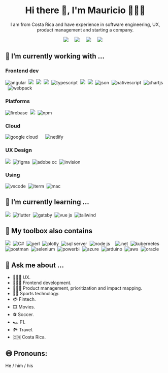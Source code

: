 <!--
**mvarelam/mvarelam** is a ✨ _special_ ✨ repository because its `README.md` (this file) appears on your GitHub profile.
  code for badges: <img src="" alt="" />&nbsp;&nbsp;
  found badges at https://github.com/alexandresanlim/Badges4-README.md
  found emojis at https://getemoji.com/
-->
<h1 align='center'> Hi there 👋, I'm Mauricio 🙋🏻‍♂️</h1>
<p align='center'>I am from Costa Rica and have experience in software engineering, UX, product management and starting a company.</p>

<p align='center'>
  <a href="https://twitter.com/mau_v"><img src="https://img.shields.io/badge/twitter-%231DA1F2.svg?&style=for-the-badge&logo=twitter&logoColor=white" /></a>&nbsp;&nbsp;&nbsp;&nbsp;
  <a href="https://www.linkedin.com/in/mauricio-varela-cr/"><img src="https://img.shields.io/badge/linkedin-%230077B5.svg?&style=for-the-badge&logo=linkedin&logoColor=white" /></a>&nbsp;&nbsp;&nbsp;&nbsp;
  <a href="https://www.behance.net/mauvarela"><img src="https://img.shields.io/badge/-Behance-blue?style=for-the-badge&logo=behance&logoColor=white" /></a>&nbsp;&nbsp;&nbsp;&nbsp;
  <a href="mailto:mwachowskia@gmail.com?subject=Hi%20from%20github"><img src="https://img.shields.io/badge/gmail-%23D14836.svg?&style=for-the-badge&logo=gmail&logoColor=white" /></a>&nbsp;&nbsp;&nbsp;&nbsp;
  
</p>

## 🔭 I’m currently working with ...
### Frontend dev
<p>
  <img src="https://img.shields.io/badge/Angular-DD0031?style=for-the-badge&logo=angular&logoColor=white" alt="angular" />&nbsp;&nbsp;<img src="https://img.shields.io/badge/html5%20-%23e34f26.svg?&style=for-the-badge&logo=html5&logoColor=white" />&nbsp;&nbsp;<img src="https://img.shields.io/badge/CSS3-1572B6?&style=for-the-badge&logo=css3&logoColor=white" />&nbsp;&nbsp;<img src="https://img.shields.io/badge/JavaScript-F7DF1E?style=for-the-badge&logo=javascript&logoColor=black" />&nbsp;&nbsp;<img src="https://img.shields.io/badge/TypeScript-007ACC?style=for-the-badge&logo=typescript&logoColor=white" alt="typescript" />&nbsp;&nbsp;<img src="https://img.shields.io/badge/Bootstrap-563D7C?style=for-the-badge&logo=bootstrap&logoColor=white">&nbsp;&nbsp;<img src="https://img.shields.io/badge/sass%20-%23cc6699.svg?&style=for-the-badge&logo=sass&logoColor=white" />&nbsp;&nbsp;<img src="https://img.shields.io/badge/json-5E5C5C?style=for-the-badge&logo=json&logoColor=white" alt="json" />&nbsp;&nbsp;<img src="https://img.shields.io/badge/NativeScript-3655FF?style=for-the-badge&logo=NativeScript&logoColor=black" alt="nativescript" />&nbsp;&nbsp;<img src="https://img.shields.io/badge/Chart.js-FF6384?style=for-the-badge&logo=chartdotjs&logoColor=white" alt="chartjs" />&nbsp;&nbsp;<img src="https://img.shields.io/badge/Webpack-8DD6F9?style=for-the-badge&logo=Webpack&logoColor=white" alt="webpack" />&nbsp;&nbsp;
</p>

### Platforms

<p>
  <img src="https://img.shields.io/badge/firebase-ffca28?style=for-the-badge&logo=firebase&logoColor=black" alt="firebase" />&nbsp;&nbsp;<img src="https://img.shields.io/badge/Docker-2496ED?style=for-the-badge&logo=docker&logoColor=white" />&nbsp;&nbsp;<img src="https://img.shields.io/badge/npm-CB3837?style=for-the-badge&logo=npm&logoColor=white" alt="npm" />&nbsp;&nbsp;
</p>

### Cloud
<p>
  <img src="https://img.shields.io/badge/Google_Cloud-4285F4?style=for-the-badge&logo=google-cloud&logoColor=white" alt="google cloud" />&nbsp;&nbsp;<img src="" alt="" />&nbsp;&nbsp;<img src="" alt="" />&nbsp;&nbsp;<img src="https://img.shields.io/badge/Netlify-00C7B7?style=for-the-badge&logo=netlify&logoColor=white" alt="netlify" />&nbsp;&nbsp;
</p>

### UX Design
<p>
  <img src="https://img.shields.io/badge/Sketch-F7B500?style=for-the-badge&logo=sketch&logoColor=white" />&nbsp;&nbsp;<img src="https://img.shields.io/badge/Figma-F24E1E?style=for-the-badge&logo=figma&logoColor=white" alt="figma" />&nbsp;&nbsp;<img src="https://img.shields.io/badge/Adobe%20Creative%20Cloud-DA1F26?style=for-the-badge&logo=Adobe%20Creative%20Cloud&logoColor=white" alt="adobe cc" />&nbsp;&nbsp;<img src="https://img.shields.io/badge/InVision-FF3366?style=for-the-badge&logo=InVision&logoColor=white" alt="invision" />&nbsp;&nbsp;<img src="" alt="" />&nbsp;&nbsp;
</p>

### Using

<p>
  <img src="https://img.shields.io/badge/Visual_Studio_Code-0078D4?style=for-the-badge&logo=visual%20studio%20code&logoColor=white" alt="vscode" />&nbsp;&nbsp;<img src="https://img.shields.io/badge/iTerm2-000000?style=for-the-badge&logo=iterm2&logoColor=white" alt="iterm" />&nbsp;&nbsp;<img src="https://img.shields.io/badge/Apple-laptop-999999?style=for-the-badge&logo=apple&logoColor=white" alt="mac" />&nbsp;&nbsp;

<p/>

## 🌱 I’m currently learning ...

<p>
  <img src="https://img.shields.io/badge/React-20232A?style=for-the-badge&logo=react&logoColor=61DAFB" />&nbsp;&nbsp;<img src="https://img.shields.io/badge/Flutter-02569B?style=for-the-badge&logo=flutter&logoColor=white" alt="flutter" />&nbsp;&nbsp;<img src="https://img.shields.io/badge/Gatsby-663399?style=for-the-badge&logo=gatsby&logoColor=white" alt="gatsby" />&nbsp;&nbsp;<img src="https://img.shields.io/badge/Vue.js-35495E?style=for-the-badge&logo=vuedotjs&logoColor=4FC08D" alt="vue js" />&nbsp;&nbsp;<img src="https://img.shields.io/badge/Tailwind_CSS-38B2AC?style=for-the-badge&logo=tailwind-css&logoColor=white" alt="tailwind" />&nbsp;&nbsp;
</p>

</p>

## 🧰 My toolbox also contains

<p>
  <img src="https://img.shields.io/badge/Java-ED8B00?style=for-the-badge&logo=java&logoColor=white" />&nbsp;&nbsp;<img src="https://img.shields.io/badge/C%23-239120?style=for-the-badge&logo=c-sharp&logoColor=white" alt="C#" />&nbsp;&nbsp;<img src="https://img.shields.io/badge/Perl-39457E?style=for-the-badge&logo=perl&logoColor=white" alt="perl" />&nbsp;&nbsp;<img src="https://img.shields.io/badge/Plotly-239120?style=for-the-badge&logo=plotly&logoColor=white" alt="plotly" />&nbsp;&nbsp;<img src="https://img.shields.io/badge/Microsoft%20SQL%20Server-CC2927?style=for-the-badge&logo=microsoft%20sql%20server&logoColor=white" alt="sql server" />&nbsp;&nbsp;<img src="https://img.shields.io/badge/Node.js-339933?style=for-the-badge&logo=nodedotjs&logoColor=white" alt="node js" />&nbsp;&nbsp;<img src="" alt="" />&nbsp;&nbsp;<img src="https://img.shields.io/badge/.NET-512BD4?style=for-the-badge&logo=dotnet&logoColor=white" alt=".net" />&nbsp;&nbsp;<img src="https://img.shields.io/badge/kubernetes-326ce5.svg?&style=for-the-badge&logo=kubernetes&logoColor=white" alt="kubernetes" />&nbsp;&nbsp;<img src="https://img.shields.io/badge/Postman-FF6C37?style=for-the-badge&logo=Postman&logoColor=white" alt="postman" />&nbsp;&nbsp;<img src="https://img.shields.io/badge/Selenium-43B02A?style=for-the-badge&logo=Selenium&logoColor=white" alt="selenium" />&nbsp;&nbsp;<img src="https://img.shields.io/badge/PowerBI-F2C811?style=for-the-badge&logo=Power%20BI&logoColor=white" alt="powerbi" />&nbsp;&nbsp;<img src="https://img.shields.io/badge/microsoft%20azure-0089D6?style=for-the-badge&logo=microsoft-azure&logoColor=white" alt="azure" />&nbsp;&nbsp;<img src="https://img.shields.io/badge/Arduino-00979D?style=for-the-badge&logo=Arduino&logoColor=white" alt="arduino" />&nbsp;&nbsp;<img src="https://img.shields.io/badge/Amazon_AWS-232F3E?style=for-the-badge&logo=amazon-aws&logoColor=white" alt="aws" />&nbsp;&nbsp;<img src="https://img.shields.io/badge/Oracle-F80000?style=for-the-badge&logo=oracle&logoColor=black" alt="oracle" />&nbsp;&nbsp;
</p>

## 💬 Ask me about ...
- 🕵🏻‍♂️ UX.
- 👨🏻‍🎨  Frontend development.
- 🧑🏻‍🔬  Product management, prioritization and impact mapping.
- 🧗🏻  Sports technology.
- 💳  Fintech.
- 🎞  Movies.
- ⚽️  Soccer.
- 🏎  F1.
- 🏞  Travel.
- 🇨🇷  Costa Rica.



## 😄 Pronouns:
He / him / his 

